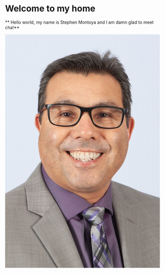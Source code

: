 # Welcome to my home

** Hello world, my name is Stephen Montoya and I am damn glad to meet cha!**

![Stephen Montoya](images/Stephen1.JPG)


